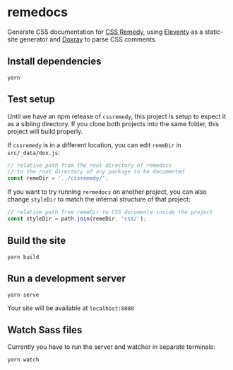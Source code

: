 # remedocs

Generate CSS documentation for
[CSS Remedy](https://github.com/mozdevs/cssremedy/),
using [Eleventy](https://www.11ty.io/)
as a static-site generator
and [Doxray](https://github.com/himedlooff/doxray)
to parse CSS comments.

## Install dependencies

```
yarn
```

## Test setup

Until we have an npm release of `cssremedy`,
this project is setup to expect it as a sibling directory.
If you clone both projects into the same folder,
this project will build properly.

If `cssremedy` is in a different location,
you can edit `remeDir` in `src/_data/dox.js`:

```js
// relative path from the root directory of remedocs
// to the root directory of any package to be documented
const remeDir = '../cssremedy/';
```

If you want to try running `rermedocs` on another project,
you can also change `styleDir`
to match the internal structure of that project:

```js
// relative path from remeDir to CSS documents inside the project
const styleDir = path.join(remeDir, 'css/');
```

## Build the site

```
yarn build
```

## Run a development server

```
yarn serve
```

Your site will be available at `localhost:8080`

## Watch Sass files

Currently you have to run the server and watcher in separate terminals:

```
yarn watch
```
